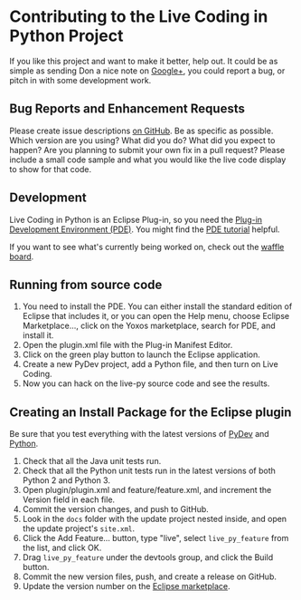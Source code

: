 Contributing to the Live Coding in Python Project
=================================================
If you like this project and want to make it better, help out. It could be as
simple as sending Don a nice note on [Google+][g+], you could report a bug,
or pitch in with some development work.

Bug Reports and Enhancement Requests
------------------------------------
Please create issue descriptions [on GitHub][issues]. Be as specific as possible.
Which version are you using? What did you do? What did you expect to happen? Are
you planning to submit your own fix in a pull request? Please include a small
code sample and what you would like the live code display to show for that code.

Development
-----------
Live Coding in Python is an Eclipse Plug-in, so you need the [Plug-in Development Environment (PDE)][pde]. You might find the [PDE tutorial][tutorial] helpful.

If you want to see what's currently being worked on, check out the [waffle board][waffle].

Running from source code
------------------------
1. You need to install the PDE. You can either install the standard edition of
   Eclipse that includes it, or you can open the Help menu, choose Eclipse
   Marketplace..., click on the Yoxos marketplace, search for PDE, and install it.
2. Open the plugin.xml file with the Plug-in Manifest Editor.
3. Click on the green play button to launch the Eclipse application.
4. Create a new PyDev project, add a Python file, and then turn on Live Coding.
5. Now you can hack on the live-py source code and see the results.

Creating an Install Package for the Eclipse plugin
--------------------------------------------------
Be sure that you test everything with the latest versions of [PyDev][pdrel] and
[Python][pyrel].

1. Check that all the Java unit tests run.
2. Check that all the Python unit tests run in the latest versions of both
   Python 2 and Python 3.
3. Open plugin/plugin.xml and feature/feature.xml, and increment the Version
    field in each file.
4. Commit the version changes, and push to GitHub.
5. Look in the `docs` folder with the update project nested inside, and
    open the update project's `site.xml`.
6. Click the Add Feature... button, type "live", select `live_py_feature`
    from the list, and click OK.
7. Drag `live_py_feature` under the devtools group, and click the Build button.
8. Commit the new version files, push, and create a release on GitHub.
9. Update the version number on the [Eclipse marketplace][mkt].

[issues]: https://github.com/donkirkby/live-py-plugin/issues?state=open
[g+]: http://google.com/+donkirkby
[pde]: https://eclipse.org/pde/
[tutorial]: http://www.vogella.com/tutorials/EclipsePlugIn/article.html
[waffle]: https://waffle.io/donkirkby/live-py-plugin
[pdrel]: http://pydev.org/history_pydev.html
[pyrel]: https://www.python.org/downloads/
[mkt]: https://marketplace.eclipse.org/content/live-coding-python/edit
